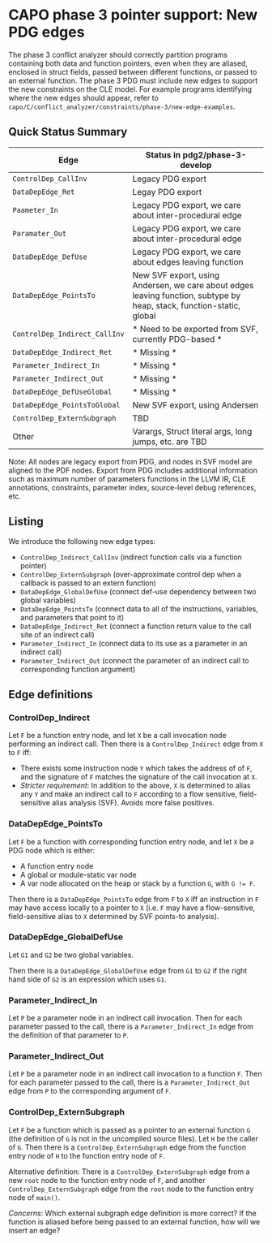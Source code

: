 # CAPO phase 3 pointer support: New PDG edges

The phase 3 conflict analyzer should correctly partition programs containing both data and function pointers, even when they are aliased, enclosed in struct fields, passed between different functions, or passed to an external function. The phase 3 PDG must include new edges to support the new constraints on the CLE model. For example programs identifying where the new edges should appear, refer to `capo/C/conflict_analyzer/constraints/phase-3/new-edge-examples`.

## Quick Status Summary

| Edge | Status in pdg2/phase-3-develop |
| --- | --- |
| `ControlDep_CallInv`  | Legacy PDG export | 
| `DataDepEdge_Ret` | Legay PDG export |
| `Paameter_In` | Legacy PDG export, we care about inter-procedural edge |
| `Paramater_Out` | Legacy PDG export, we care about inter-procedural edge |
| `DataDepEdge_DefUse` | Legacy PDG export, we care about edges leaving function |
| `DataDepEdge_PointsTo` | New SVF export, using Andersen, we care about edges leaving function, subtype by heap, stack, function-static, global |
| `ControlDep_Indirect_CallInv` | * Need to be exported from SVF, currently PDG-based * |
| `DataDepEdge_Indirect_Ret` | * Missing * |
| `Parameter_Indirect_In` | * Missing * |
| `Parameter_Indirect_Out` | * Missing * |
| `DataDepEdge_DefUseGlobal` | * Missing * |
| `DataDepEdge_PointsToGlobal` | New SVF export, using Andersen |
| `ControlDep_ExternSubgraph` | TBD |
| Other | Varargs, Struct literal args, long jumps, etc. are TBD | 

Note: All nodes are legacy export from PDG, and nodes in SVF model are aligned to the PDF nodes. Export from PDG includes additional information such as maximum number of parameters functions in the LLVM IR, CLE annotations, constraints, parameter index, source-level debug references, etc.

## Listing

We introduce the following new edge types:
- `ControlDep_Indirect_CallInv` (indirect function calls via a function pointer)
- `ControlDep_ExternSubgraph`  (over-approximate control dep when a callback is passed to an extern function)
- `DataDepEdge_GlobalDefUse`   (connect def-use dependency between two global variables)
- `DataDepEdge_PointsTo`       (connect data to all of the instructions, variables, and parameters that point to it)
- `DataDepEdge_Indirect_Ret`   (connect a function return value to the call site of an indirect call)
- `Parameter_Indirect_In`      (connect data to its use as a parameter in an indirect call)
- `Parameter_Indirect_Out`     (connect the parameter of an indirect call to corresponding function argument)



## Edge definitions

### ControlDep_Indirect

Let `F` be a function entry node, and let `X` be a call invocation node performing an indirect call. Then there is a `ControlDep_Indirect` edge from `X` to `F` iff:
- There exists some instruction node `Y` which takes the address of of `F`, and the signature of `F` matches the signature of the call invocation at `X`.
- *Stricter requirement*: In addition to the above, `X` is determined to alias any `Y` and make an indirect call to `F` according to a flow sensitive, field-sensitive alias analysis (SVF). Avoids more false positives.

### DataDepEdge_PointsTo

Let `F` be a function with corresponding function entry node, and let `X` be a PDG node which is either:​
- A function entry node​
- A global or module-static var node​
- A var node allocated on the heap or stack by a function `G`, with `G != F`.

Then there is a `DataDepEdge_PointsTo` edge from `F` to `X` iff an instruction in `F` may have access locally to a pointer to `X` (i.e. `F` may have a flow-sensitive, field-sensitive alias to `X` determined by SVF points-to analysis).​

### DataDepEdge_GlobalDefUse

Let `G1` and `G2` be two global variables.

Then there is a `DataDepEdge_GlobalDefUse` edge from `G1` to `G2` if the right hand side of `G2` is an expression which uses `G1`.

### Parameter_Indirect_In

Let `P` be a parameter node in an indirect call invocation. Then for each parameter passed to the call, there is a `Parameter_Indirect_In` edge from the definition of that parameter to `P`.

### Parameter_Indirect_Out

Let `P` be a parameter node in an indirect call invocation to a function `F`. Then for each parameter passed to the call, there is a `Parameter_Indirect_Out` edge from `P` to the corresponding argument of `F`.

### ControlDep_ExternSubgraph

Let `F` be a function which is passed as a pointer to an external function `G` (the definition of `G` is not in the uncompiled source files). Let `H` be the caller of `G`.​ Then there is a `ControlDep_ExternSubgraph` edge from the function entry node of `H` to the function entry node of `F`.​

Alternative definition: There is a `ControlDep_ExternSubgraph` edge from a new `root` node to the function entry node of `F`, and another `ControlDep_ExternSubgraph` edge from the `root` node to the function entry node of `main()`.​

*Concerns*: Which external subgraph edge definition is more correct?​ If the function is aliased before being passed to an external function, how will we insert an edge?​
